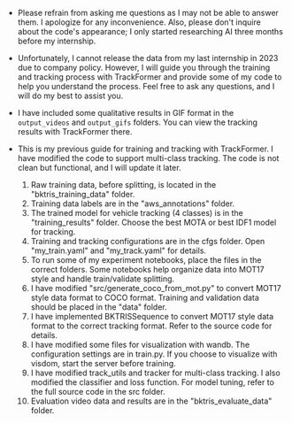 - Please refrain from asking me questions as I may not be able to answer them. I apologize for any inconvenience. Also, please don't inquire about the code's appearance; I only started researching AI three months before my internship.

- Unfortunately, I cannot release the data from my last internship in 2023 due to company policy. However, I will guide you through the training and tracking process with TrackFormer and provide some of my code to help you understand the process. Feel free to ask any questions, and I will do my best to assist you.
- I have included some qualitative results in GIF format in the `output_videos` and `output_gifs` folders. You can view the tracking results with TrackFormer there.
- This is my previous guide for training and tracking with TrackFormer. I have modified the code to support multi-class tracking. The code is not clean but functional, and I will update it later.
    1. Raw training data, before splitting, is located in the "bktris_training_data" folder.
    2. Training data labels are in the "aws_annotations" folder.
    3. The trained model for vehicle tracking (4 classes) is in the "training_results" folder. Choose the best MOTA or best IDF1 model for tracking.
    4. Training and tracking configurations are in the cfgs folder. Open "my_train.yaml" and "my_track.yaml" for details.
    5. To run some of my experiment notebooks, place the files in the correct folders. Some notebooks help organize data into MOT17 style and handle train/validate splitting.
    6. I have modified "src/generate_coco_from_mot.py" to convert MOT17 style data format to COCO format. Training and validation data should be placed in the "data" folder.
    7. I have implemented BKTRISSequence to convert MOT17 style data format to the correct tracking format. Refer to the source code for details.
    8. I have modified some files for visualization with wandb. The configuration settings are in train.py. If you choose to visualize with visdom, start the server before training.
    9. I have modified track_utils and tracker for multi-class tracking. I also modified the classifier and loss function. For model tuning, refer to the full source code in the src folder.
    10. Evaluation video data and results are in the "bktris_evaluate_data" folder.